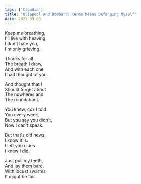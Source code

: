 ```yaml
---  
tags: ['Claudia']  
title: "Ullapool And Bombard: Karma Means Defanging Myself"  
date: 2023-03-03  
---
```


Keep me breathing,  
I'll live with heaving,  
I don't hate you,  
I'm only grieving.

Thanks for all  
The breath I drew,  
And with each one  
I had thought of you.

And thought that I  
Should forget about  
The nowheres and  
The roundabout.

You knew, coz I told  
You every week.  
But you say you didn't,  
Now I can't speak.

But that's old news,  
I know it is.  
I left you clues.  
I knew I did.

Just pull my teeth,  
And lay them bare,  
With locust swarms  
It might be fair.
